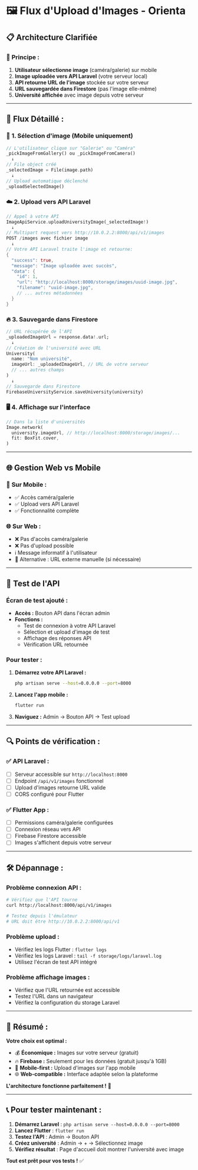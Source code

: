 # 🖼️ Flux d'Upload d'Images - Orienta

## 📋 Architecture Clarifiée

### 🎯 **Principe :**
1. **Utilisateur sélectionne image** (caméra/galerie) sur mobile
2. **Image uploadée vers API Laravel** (votre serveur local)  
3. **API retourne URL de l'image** stockée sur votre serveur
4. **URL sauvegardée dans Firestore** (pas l'image elle-même)
5. **Université affichée** avec image depuis votre serveur

---

## 🔄 **Flux Détaillé :**

### 📱 **1. Sélection d'image (Mobile uniquement)**
```dart
// L'utilisateur clique sur "Galerie" ou "Caméra"
_pickImageFromGallery() ou _pickImageFromCamera()
  ↓
// File object créé
_selectedImage = File(image.path)
  ↓
// Upload automatique déclenché
_uploadSelectedImage()
```

### ☁️ **2. Upload vers API Laravel**
```dart
// Appel à votre API
ImageApiService.uploadUniversityImage(_selectedImage!)
  ↓
// Multipart request vers http://10.0.2.2:8000/api/v1/images
POST /images avec fichier image
  ↓
// Votre API Laravel traite l'image et retourne:
{
  "success": true,
  "message": "Image uploadée avec succès",
  "data": {
    "id": 1,
    "url": "http://localhost:8000/storage/images/uuid-image.jpg",
    "filename": "uuid-image.jpg",
    // ... autres métadonnées
  }
}
```

### 🔥 **3. Sauvegarde dans Firestore**
```dart
// URL récupérée de l'API
_uploadedImageUrl = response.data!.url;
  ↓
// Création de l'université avec URL
University(
  name: "Nom université",
  imageUrl: _uploadedImageUrl, // URL de votre serveur
  // ... autres champs
)
  ↓
// Sauvegarde dans Firestore
FirebaseUniversityService.saveUniversity(university)
```

### 🖥️ **4. Affichage sur l'interface**
```dart
// Dans la liste d'universités
Image.network(
  university.imageUrl, // http://localhost:8000/storage/images/...
  fit: BoxFit.cover,
)
```

---

## 🌐 **Gestion Web vs Mobile**

### 📱 **Sur Mobile :**
- ✅ Accès caméra/galerie
- ✅ Upload vers API Laravel
- ✅ Fonctionnalité complète

### 🌐 **Sur Web :**
- ❌ Pas d'accès caméra/galerie
- ❌ Pas d'upload possible
- ℹ️ Message informatif à l'utilisateur
- 🔄 Alternative : URL externe manuelle (si nécessaire)

---

## 🧪 **Test de l'API**

### **Écran de test ajouté :**
- **Accès :** Bouton API dans l'écran admin
- **Fonctions :**
  - Test de connexion à votre API Laravel
  - Sélection et upload d'image de test
  - Affichage des réponses API
  - Vérification URL retournée

### **Pour tester :**
1. **Démarrez votre API Laravel :**
   ```bash
   php artisan serve --host=0.0.0.0 --port=8000
   ```

2. **Lancez l'app mobile :**
   ```bash
   flutter run
   ```

3. **Naviguez :** Admin → Bouton API → Test upload

---

## 🔍 **Points de vérification :**

### ✅ **API Laravel :**
- [ ] Serveur accessible sur `http://localhost:8000`
- [ ] Endpoint `/api/v1/images` fonctionnel
- [ ] Upload d'images retourne URL valide
- [ ] CORS configuré pour Flutter

### ✅ **Flutter App :**
- [ ] Permissions caméra/galerie configurées
- [ ] Connexion réseau vers API
- [ ] Firebase Firestore accessible
- [ ] Images s'affichent depuis votre serveur

---

## 🛠️ **Dépannage :**

### **Problème connexion API :**
```bash
# Vérifiez que l'API tourne
curl http://localhost:8000/api/v1/images

# Testez depuis l'émulateur
# URL doit être http://10.0.2.2:8000/api/v1
```

### **Problème upload :**
- Vérifiez les logs Flutter : `flutter logs`
- Vérifiez les logs Laravel : `tail -f storage/logs/laravel.log`
- Utilisez l'écran de test API intégré

### **Problème affichage images :**
- Vérifiez que l'URL retournée est accessible
- Testez l'URL dans un navigateur
- Vérifiez la configuration du storage Laravel

---

## 🎯 **Résumé :**

**Votre choix est optimal :**
- 💰 **Économique :** Images sur votre serveur (gratuit)
- 🔥 **Firebase :** Seulement pour les données (gratuit jusqu'à 1GB)
- 📱 **Mobile-first :** Upload d'images sur l'app mobile
- 🌐 **Web-compatible :** Interface adaptée selon la plateforme

**L'architecture fonctionne parfaitement !** 🚀

---

## 📞 **Pour tester maintenant :**

1. **Démarrez Laravel** : `php artisan serve --host=0.0.0.0 --port=8000`
2. **Lancez Flutter** : `flutter run` 
3. **Testez l'API** : Admin → Bouton API
4. **Créez université** : Admin → + → Sélectionnez image
5. **Vérifiez résultat** : Page d'accueil doit montrer l'université avec image

**Tout est prêt pour vos tests !** ✅
